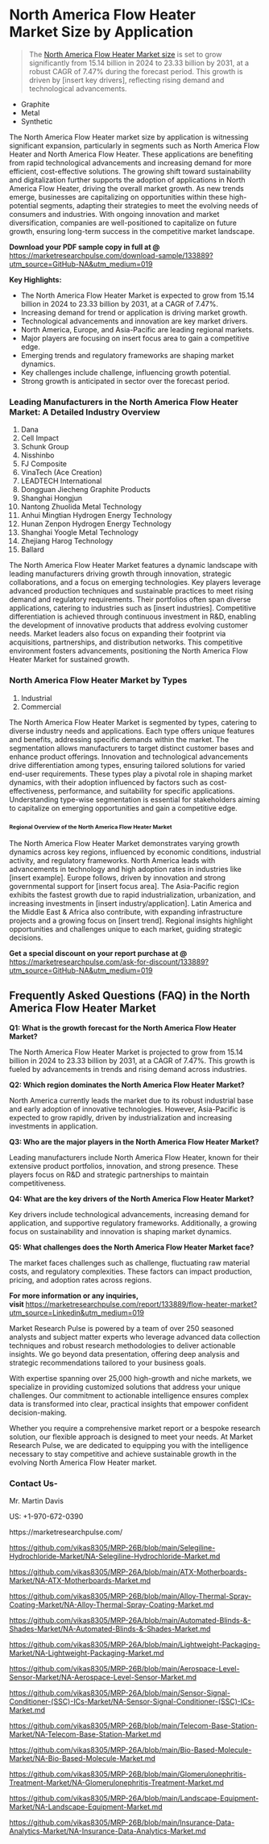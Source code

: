 <h1>North America Flow Heater Market&nbsp;Size by Application</h1><blockquote><p>The <a href="https://marketresearchpulse.com/download-sample/133889?utm_source=GitHub-NA&amp;utm_medium=019">North America Flow Heater Market size</a> is set to grow significantly from 15.14 billion in 2024 to 23.33 billion by 2031, at a robust CAGR of 7.47% during the forecast period. This growth is driven by [insert key drivers], reflecting rising demand and technological advancements.</p></blockquote><ul><li>Graphite<li> Metal<li> Synthetic</li></ul><p>The North America Flow Heater market size by application is witnessing significant expansion, particularly in segments such as North America Flow Heater and North America Flow Heater. These applications are benefiting from rapid technological advancements and increasing demand for more efficient, cost-effective solutions. The growing shift toward sustainability and digitalization further supports the adoption of applications in North America Flow Heater, driving the overall market growth. As new trends emerge, businesses are capitalizing on opportunities within these high-potential segments, adapting their strategies to meet the evolving needs of consumers and industries. With ongoing innovation and market diversification, companies are well-positioned to capitalize on future growth, ensuring long-term success in the competitive market landscape.</p><p><strong>Download your PDF sample copy in full at @ </strong><a href="https://marketresearchpulse.com/download-sample/133889?utm_source=GitHub-NA&amp;utm_medium=019">https://marketresearchpulse.com/download-sample/133889?utm_source=GitHub-NA&amp;utm_medium=019</a></p><p><strong>Key Highlights: </strong></p><ul><li>The North America Flow Heater Market is expected to grow from 15.14 billion in 2024 to 23.33 billion by 2031, at a CAGR of 7.47%.</li><li>Increasing demand for trend or application is driving market growth.</li><li>Technological advancements and innovation are key market drivers.</li><li>North America, Europe, and Asia-Pacific are leading regional markets.</li><li>Major players are focusing on insert focus area to gain a competitive edge.</li><li>Emerging trends and regulatory frameworks are shaping market dynamics.</li><li>Key challenges include challenge, influencing growth potential.</li><li>Strong growth is anticipated in sector over the forecast period.</li></ul><h3>Leading Manufacturers in the North America Flow Heater Market: A Detailed Industry Overview</h3><ol><li>Dana</li><li>Cell Impact</li><li>Schunk Group</li><li>Nisshinbo</li><li>FJ Composite</li><li>VinaTech (Ace Creation)</li><li>LEADTECH International</li><li>Dongguan Jiecheng Graphite Products</li><li>Shanghai Hongjun</li><li>Nantong Zhuolida Metal Technology</li><li>Anhui Mingtian Hydrogen Energy Technology</li><li>Hunan Zenpon Hydrogen Energy Technology</li><li>Shanghai Yoogle Metal Technology</li><li>Zhejiang Harog Technology</li><li>Ballard</li></ol><div class="flex max-w-full flex-col flex-grow"><div class="min-h-8 text-message flex w-full flex-col items-end gap-2 whitespace-normal break-words [.text-message+&amp;]:mt-5" dir="auto" data-message-author-role="assistant" data-message-id="fd8432e4-4910-450d-b182-61b7bfb0a01f" data-message-model-slug="gpt-4o"><div class="flex w-full flex-col gap-1 empty:hidden first:pt-[3px]"><div class="markdown prose w-full break-words dark:prose-invert light"><p>The North America Flow Heater Market features a dynamic landscape with leading manufacturers driving growth through innovation, strategic collaborations, and a focus on emerging technologies. Key players leverage advanced production techniques and sustainable practices to meet rising demand and regulatory requirements. Their portfolios often span diverse applications, catering to industries such as [insert industries]. Competitive differentiation is achieved through continuous investment in R&amp;D, enabling the development of innovative products that address evolving customer needs. Market leaders also focus on expanding their footprint via acquisitions, partnerships, and distribution networks. This competitive environment fosters advancements, positioning the North America Flow Heater Market for sustained growth.</p></div></div></div></div><h3>North America Flow Heater Market by Types</h3><ol><li>Industrial<li> Commercial</li></ol><div class="flex max-w-full flex-col flex-grow"><div class="min-h-8 text-message flex w-full flex-col items-end gap-2 whitespace-normal break-words [.text-message+&amp;]:mt-5" dir="auto" data-message-author-role="assistant" data-message-id="084470be-0bb7-4664-bddf-5156b4f41249" data-message-model-slug="gpt-4o-mini"><div class="flex w-full flex-col gap-1 empty:hidden first:pt-[3px]"><div class="markdown prose w-full break-words dark:prose-invert light"><p>The North America Flow Heater Market is segmented by types, catering to diverse industry needs and applications. Each type offers unique features and benefits, addressing specific demands within the market. The segmentation allows manufacturers to target distinct customer bases and enhance product offerings. Innovation and technological advancements drive differentiation among types, ensuring tailored solutions for varied end-user requirements. These types play a pivotal role in shaping market dynamics, with their adoption influenced by factors such as cost-effectiveness, performance, and suitability for specific applications. Understanding type-wise segmentation is essential for stakeholders aiming to capitalize on emerging opportunities and gain a competitive edge.</p></div></div></div></div><h3><span style="font-size: 11px;">Regional Overview of the North America Flow Heater Market</span></h3><div class="flex max-w-full flex-col flex-grow"><div class="min-h-8 text-message flex w-full flex-col items-end gap-2 whitespace-normal break-words [.text-message+&amp;]:mt-5" dir="auto" data-message-author-role="assistant" data-message-id="e9038762-ce64-4e30-91c9-9bd413514231" data-message-model-slug="gpt-4o-mini"><div class="flex w-full flex-col gap-1 empty:hidden first:pt-[3px]"><div class="markdown prose w-full break-words dark:prose-invert light"><p>The North America Flow Heater Market demonstrates varying growth dynamics across key regions, influenced by economic conditions, industrial activity, and regulatory frameworks. North America leads with advancements in technology and high adoption rates in industries like [insert example]. Europe follows, driven by innovation and strong governmental support for [insert focus area]. The Asia-Pacific region exhibits the fastest growth due to rapid industrialization, urbanization, and increasing investments in [insert industry/application]. Latin America and the Middle East &amp; Africa also contribute, with expanding infrastructure projects and a growing focus on [insert trend]. Regional insights highlight opportunities and challenges unique to each market, guiding strategic decisions.</p></div></div></div></div><p><strong>Get a special discount on your report purchase at @ </strong><a href="https://marketresearchpulse.com/ask-for-discount/133889?utm_source=GitHub-NA&amp;utm_medium=019">https://marketresearchpulse.com/ask-for-discount/133889?utm_source=GitHub-NA&amp;utm_medium=019</a></p><h2>Frequently Asked Questions (FAQ) in the North America Flow Heater Market</h2><p><strong>Q1: What is the growth forecast for the North America Flow Heater Market?</strong></p><p>The North America Flow Heater Market is projected to grow from 15.14 billion in 2024 to 23.33 billion by 2031, at a CAGR of 7.47%. This growth is fueled by advancements in trends and rising demand across industries.</p><p><strong>Q2: Which region dominates the North America Flow Heater Market?</strong></p><p>North America currently leads the market due to its robust industrial base and early adoption of innovative technologies. However, Asia-Pacific is expected to grow rapidly, driven by industrialization and increasing investments in application.</p><p><strong>Q3: Who are the major players in the North America Flow Heater Market?</strong></p><p>Leading manufacturers include North America Flow Heater, known for their extensive product portfolios, innovation, and strong presence. These players focus on R&amp;D and strategic partnerships to maintain competitiveness.</p><p><strong>Q4: What are the key drivers of the North America Flow Heater Market?</strong></p><p>Key drivers include technological advancements, increasing demand for application, and supportive regulatory frameworks. Additionally, a growing focus on sustainability and innovation is shaping market dynamics.</p><p><strong>Q5: What challenges does the North America Flow Heater Market face?</strong></p><p>The market faces challenges such as challenge, fluctuating raw material costs, and regulatory complexities. These factors can impact production, pricing, and adoption rates across regions.</p><p><strong>For more information or any inquiries, visit&nbsp;</strong><a href="https://marketresearchpulse.com/report/133889/flow-heater-market?utm_source=Linkedin&utm_medium=019">https://marketresearchpulse.com/report/133889/flow-heater-market?utm_source=Linkedin&utm_medium=019</a></p><p>Market Research Pulse is powered by a team of over 250 seasoned analysts and subject matter experts who leverage advanced data collection techniques and robust research methodologies to deliver actionable insights. We go beyond data presentation, offering deep analysis and strategic recommendations tailored to your business goals.</p><p>With expertise spanning over 25,000 high-growth and niche markets, we specialize in providing customized solutions that address your unique challenges. Our commitment to actionable intelligence ensures complex data is transformed into clear, practical insights that empower confident decision-making.</p><p>Whether you require a comprehensive market report or a bespoke research solution, our flexible approach is designed to meet your needs. At Market Research Pulse, we are dedicated to equipping you with the intelligence necessary to stay competitive and achieve sustainable growth in the evolving North America Flow Heater market.</p><h3><strong>Contact Us-</strong></h3><p>Mr. Martin Davis</p><p>US: +1-970-672-0390</p><p>https://marketresearchpulse.com/</p><p><a href="https://github.com/vikas8305/MRP-26B/blob/main/Selegiline-Hydrochloride-Market/NA-Selegiline-Hydrochloride-Market.md">https://github.com/vikas8305/MRP-26B/blob/main/Selegiline-Hydrochloride-Market/NA-Selegiline-Hydrochloride-Market.md</a></p><p><a href="https://github.com/vikas8305/MRP-26A/blob/main/ATX-Motherboards-Market/NA-ATX-Motherboards-Market.md">https://github.com/vikas8305/MRP-26A/blob/main/ATX-Motherboards-Market/NA-ATX-Motherboards-Market.md</a></p><p><a href="https://github.com/vikas8305/MRP-26B/blob/main/Alloy-Thermal-Spray-Coating-Market/NA-Alloy-Thermal-Spray-Coating-Market.md">https://github.com/vikas8305/MRP-26B/blob/main/Alloy-Thermal-Spray-Coating-Market/NA-Alloy-Thermal-Spray-Coating-Market.md</a></p><p><a href="https://github.com/vikas8305/MRP-26A/blob/main/Automated-Blinds-&-Shades-Market/NA-Automated-Blinds-&-Shades-Market.md">https://github.com/vikas8305/MRP-26A/blob/main/Automated-Blinds-&-Shades-Market/NA-Automated-Blinds-&-Shades-Market.md</a></p><p><a href="https://github.com/vikas8305/MRP-26A/blob/main/Lightweight-Packaging-Market/NA-Lightweight-Packaging-Market.md">https://github.com/vikas8305/MRP-26A/blob/main/Lightweight-Packaging-Market/NA-Lightweight-Packaging-Market.md</a></p><p><a href="https://github.com/vikas8305/MRP-26B/blob/main/Aerospace-Level-Sensor-Market/NA-Aerospace-Level-Sensor-Market.md">https://github.com/vikas8305/MRP-26B/blob/main/Aerospace-Level-Sensor-Market/NA-Aerospace-Level-Sensor-Market.md</a></p><p><a href="https://github.com/vikas8305/MRP-26A/blob/main/Sensor-Signal-Conditioner-(SSC)-ICs-Market/NA-Sensor-Signal-Conditioner-(SSC)-ICs-Market.md">https://github.com/vikas8305/MRP-26A/blob/main/Sensor-Signal-Conditioner-(SSC)-ICs-Market/NA-Sensor-Signal-Conditioner-(SSC)-ICs-Market.md</a></p><p><a href="https://github.com/vikas8305/MRP-26B/blob/main/Telecom-Base-Station-Market/NA-Telecom-Base-Station-Market.md">https://github.com/vikas8305/MRP-26B/blob/main/Telecom-Base-Station-Market/NA-Telecom-Base-Station-Market.md</a></p><p><a href="https://github.com/vikas8305/MRP-26A/blob/main/Bio-Based-Molecule-Market/NA-Bio-Based-Molecule-Market.md">https://github.com/vikas8305/MRP-26A/blob/main/Bio-Based-Molecule-Market/NA-Bio-Based-Molecule-Market.md</a></p><p><a href="https://github.com/vikas8305/MRP-26B/blob/main/Glomerulonephritis-Treatment-Market/NA-Glomerulonephritis-Treatment-Market.md">https://github.com/vikas8305/MRP-26B/blob/main/Glomerulonephritis-Treatment-Market/NA-Glomerulonephritis-Treatment-Market.md</a></p><p><a href="https://github.com/vikas8305/MRP-26A/blob/main/Landscape-Equipment-Market/NA-Landscape-Equipment-Market.md">https://github.com/vikas8305/MRP-26A/blob/main/Landscape-Equipment-Market/NA-Landscape-Equipment-Market.md</a></p><p><a href="https://github.com/vikas8305/MRP-26B/blob/main/Insurance-Data-Analytics-Market/NA-Insurance-Data-Analytics-Market.md">https://github.com/vikas8305/MRP-26B/blob/main/Insurance-Data-Analytics-Market/NA-Insurance-Data-Analytics-Market.md</a></p>
